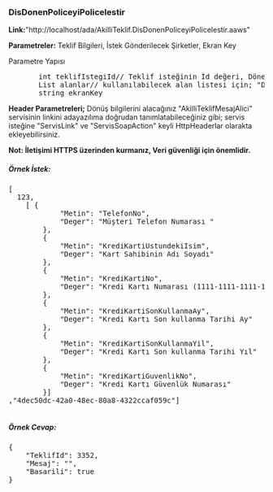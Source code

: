 ### DisDonenPoliceyiPolicelestir

**Link:**"http://localhost/ada/AkilliTeklif.DisDonenPoliceyiPolicelestir.aaws"

**Parametreler:** Teklif Bilgileri, İstek Gönderilecek Şirketler, Ekran Key

Parametre Yapısı
<pre>
       int teklifIstegiId// Teklif isteğinin İd değeri, Dönen cevapda "TeklifIstegiId" olarak geçer.
       List<MetinDeger> alanlar// kullanılabilecek alan listesi için; "DisDonenPoliceyiPolicelestir_Yardim" servisini inceleyebilirsiniz.
       string ekranKey
</pre>

**Header Parametreleri;**
Dönüş bilgilerini alacağınız "AkilliTeklifMesajAlici" servisinin linkini adayazılıma doğrudan tanımlatabileceğiniz gibi;
servis isteğine "ServisLink" ve "ServisSoapAction" keyli HttpHeaderlar olarakta ekleyebilirsiniz.

**Not: İletişimi HTTPS üzerinden kurmanız, Veri güvenliği için önemlidir.**

##### Örnek İstek:
<pre>
[
  123,
	[ {
            "Metin": "TelefonNo",
            "Deger": "Müşteri Telefon Numarası "
        },
        {
            "Metin": "KrediKartiUstundekiIsim",
            "Deger": "Kart Sahibinin Adı Soyadı"
        },
        {
            "Metin": "KrediKartiNo",
            "Deger": "Kredi Kartı Numarası (1111-1111-1111-1111)"
        },
        {
            "Metin": "KrediKartiSonKullanmaAy",
            "Deger": "Kredi Kartı Son kullanma Tarihi Ay"
        },
        {
            "Metin": "KrediKartiSonKullanmaYil",
            "Deger": "Kredi Kartı Son kullanma Tarihi Yıl"
        },
        {
            "Metin": "KrediKartiGuvenlikNo",
            "Deger": "Kredi Kartı Güvenlük Numarası"
        }]
,"4dec50dc-42a0-48ec-80a8-4322ccaf059c"]

</pre>

##### **Örnek Cevap:**
<pre>
{
	"TeklifId": 3352,
	"Mesaj": "",
	"Basarili": true
}
</pre>
